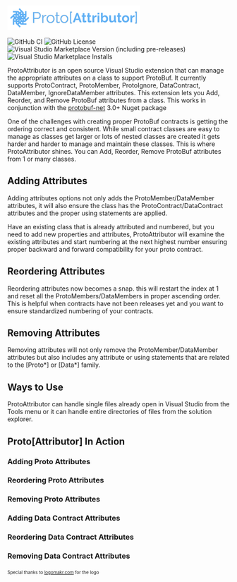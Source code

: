 ![ProtoAttributor](https://github.com/d1820/proto-attributor/blob/main/visual-studio/ProtoAttributor/logo.png?raw=true)


![GitHub CI](https://img.shields.io/github/actions/workflow/status/d1820/proto-attributor/dotnet.yml)
![GitHub License](https://img.shields.io/github/license/d1820/proto-attributor?logo=github&logoColor=green)
![Visual Studio Marketplace Version (including pre-releases)](https://img.shields.io/visual-studio-marketplace/v/DanTurco.protoattributor-vscode)
![Visual Studio Marketplace Installs](https://img.shields.io/visual-studio-marketplace/i/DanTurco.protoattributor-vscode)


ProtoAttributor is an open source Visual Studio extension that can manage the appropriate attributes on a class to support ProtoBuf.
It currently supports ProtoContract, ProtoMember, ProtoIgnore, DataContract, DataMember, IgnoreDataMember attributes. This extension lets you Add, Reorder, and Remove ProtoBuf attributes from a class.
This works in conjunction with the [protobuf-net](https://github.com/protobuf-net/protobuf-net) 3.0+ Nuget package


One of the challenges with creating proper ProtoBuf contracts is getting the ordering correct and consistent.
While small contract classes are easy to manage as classes get larger or lots of nested classes are created it gets harder and harder to manage and maintain these classes.
This is where ProtoAttributor shines. You can Add, Reorder, Remove ProtoBuf attributes from 1 or many classes.


## Adding Attributes

Adding attributes options not only adds the ProtoMember/DataMember attributes, it will also ensure the class has the ProtoContract/DataContract attributes and the proper using statements are applied.

Have an existing class that is already attributed and numbered, but you need to add new properties and attributes, ProtoAttributor will examine the existing attributes and start numbering at the next highest number ensuring proper backward and forward compatibility for your proto contract.

## Reordering Attributes

Reordering attributes now becomes a snap. this will restart the index at 1 and reset all the ProtoMembers/DataMembers in proper ascending order.
This is helpful when contracts have not been releases yet and you want to ensure standardized numbering of your contracts.

## Removing Attributes

Removing attributes will not only remove the ProtoMember/DataMember attributes but also includes any attribute or using statements that are related to the [Proto*] or [Data*] family.

## Ways to Use

ProtoAttributor can handle single files already open in Visual Studio from the Tools menu or it can handle entire directories of files from the solution explorer.

## Proto[Attributor] In Action

### Adding Proto Attributes



### Reordering Proto Attributes


### Removing Proto Attributes


### Adding Data Contract Attributes


### Reordering Data Contract Attributes


### Removing Data Contract Attributes



<span style="font-size:10px;">
Special thanks to <a href="https://logomakr.com/">logomakr.com</a> for the logo
</span>
